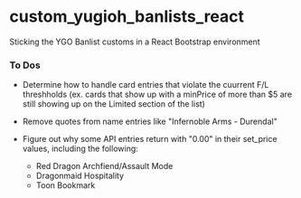 # custom_yugioh_banlists_react

Sticking the YGO Banlist customs in a React Bootstrap environment

### To Dos

- Determine how to handle card entries that violate the cuurrent F/L threshholds (ex. cards that show up with a minPrice of more than $5 are still showing up on the Limited section of the list)

- Remove quotes from name entries like "Infernoble Arms - Durendal"

- Figure out why some API entries return with "0.00" in their set_price values, including the following:
  - Red Dragon Archfiend/Assault Mode
  - Dragonmaid Hospitality
  - Toon Bookmark
